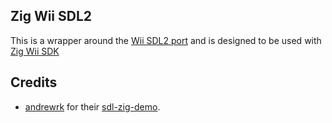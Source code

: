 ## Zig Wii SDL2

This is a wrapper around the [Wii SDL2 port](https://github.com/devkitPro/SDL/tree/ogc-sdl-2.28) and is designed to be used with [Zig Wii SDK](https://github.com/silbinarywolf/zig-wii-sdk/)

## Credits

* [andrewrk](https://github.com/andrewrk/) for their [sdl-zig-demo](https://github.com/andrewrk/sdl-zig-demo).
